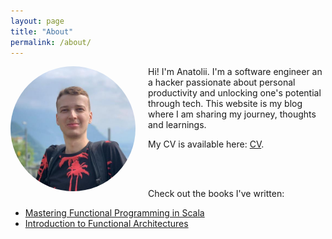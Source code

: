 ```yaml
---
layout: page
title: "About"
permalink: /about/
---
```


<img src="/assets/images/anatolii.jpg" alt="Anatolii Kmetiuk" style="width: 200px; height: 200px; border-radius: 50%; float: left; margin-right: 20px; margin-bottom: 10px;">

Hi! I'm Anatolii. I'm a software engineer an a hacker passionate about personal productivity and unlocking one's potential through tech. This website is my blog where I am sharing my journey, thoughts and learnings.

My CV is available here: [CV](/assets/files/anatolii-kmetiuk-cv.pdf).

<br/>
<br/>

Check out the books I've written:

- [Mastering Functional Programming in Scala](https://www.amazon.co.uk/Mastering-Functional-Programming-techniques-programming/dp/1788620798)
- [Introduction to Functional Architectures](/assets/files/introduction-to-functional-architectures.pdf)